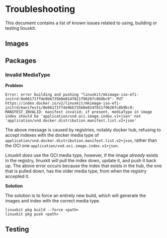 # Troubleshooting

This document contains a list of known issues related to using, building or testing linuxkit.

## Images

## Packages

### Invalid MediaType

**Problem**

```
Error: error building and pushing "linuxkit/mkimage-iso-efi-initrd:0e66171ffde9bb735b0e014f811f9626fc8b9bc9": PUT https://index.docker.io/v2/linuxkit/mkimage-iso-efi-initrd/manifests/0e66171ffde9bb735b0e014f811f9626fc8b9bc9: MANIFEST_INVALID: manifest invalid; if present, mediaType in image index should be 'application/vnd.oci.image.index.v1+json' not 'application/vnd.docker.distribution.manifest.list.v2+json'
```

The above message is caused by registries, notably docker hub, refusing to accept indexes with the
docker media type of `application/vnd.docker.distribution.manifest.list.v2+json`, rather than the OCI
one `application/vnd.oci.image.index.v1+json`.

Linuxkit _does_ use the OCI media type, however, if the image _already_ exists in the registry, linuxkit will
pull the index down, update it, and push it back up. The above error occurs because the index that exists in
the hub, the one that is pulled down, has the older media type, from when the registry accepted it.

**Solution**

The solution is to force an entirely new build, which will generate the images and index with the correct media
type.

```
linuxkit pkg build --force <path>
linuxkit pkg push <path>
```

## Testing

